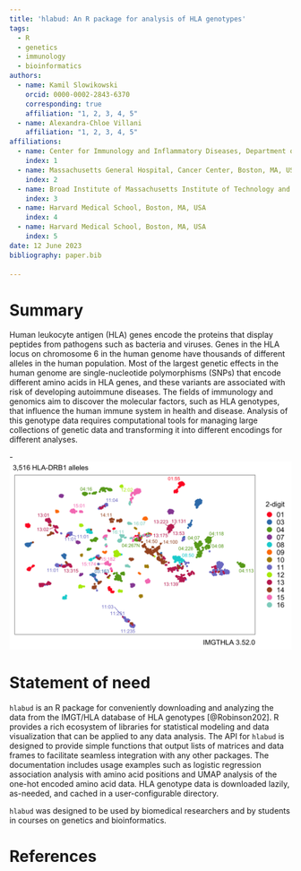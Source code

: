 ```yaml
---
title: 'hlabud: An R package for analysis of HLA genotypes'
tags:
  - R
  - genetics
  - immunology
  - bioinformatics
authors:
  - name: Kamil Slowikowski
	orcid: 0000-0002-2843-6370
	corresponding: true
    affiliation: "1, 2, 3, 4, 5"
  - name: Alexandra-Chloe Villani
    affiliation: "1, 2, 3, 4, 5"
affiliations:
  - name: Center for Immunology and Inflammatory Diseases, Department of Medicine, Massachusetts General Hospital, Boston, MA, USA 
    index: 1
  - name: Massachusetts General Hospital, Cancer Center, Boston, MA, USA 
    index: 2
  - name: Broad Institute of Massachusetts Institute of Technology and Harvard, Cambridge, MA, USA
    index: 3
  - name: Harvard Medical School, Boston, MA, USA
	index: 4
  - name: Harvard Medical School, Boston, MA, USA
	index: 5
date: 12 June 2023
bibliography: paper.bib

---
```


# Summary

Human leukocyte antigen (HLA) genes encode the proteins that display peptides from pathogens such as bacteria and viruses.
Genes in the HLA locus on chromosome 6 in the human genome have thousands of different alleles in the human population.
Most of the largest genetic effects in the human genome are single-nucleotide polymorphisms (SNPs) that encode different amino acids in HLA genes, and these variants are associated with risk of developing autoimmune diseases.
The fields of immunology and genomics aim to discover the molecular factors, such as HLA genotypes, that influence the human immune system in health and disease.
Analysis of this genotype data requires computational tools for managing large collections of genetic data and transforming it into different encodings for different analyses.

-![HLA-DRB1 genotypes embedded with UMAP](vignettes/examples_files/figure-html/umap1-1.png)


# Statement of need

`hlabud` is an R package for conveniently downloading and analyzing the data from the IMGT/HLA database of HLA genotypes [@Robinson202].
R provides a rich ecosystem of libraries for statistical modeling and data visualization that can be applied to any data analysis.
The API for `hlabud` is designed to provide simple functions that output lists of matrices and data frames to facilitate seamless integration with any other packages.
The documentation includes usage examples such as logistic regression association analysis with amino acid positions and UMAP analysis of the one-hot encoded amino acid data.
HLA genotype data is downloaded lazily, as-needed, and cached in a user-configurable directory.

`hlabud` was designed to be used by biomedical researchers and by students in courses on genetics and bioinformatics.


# References


